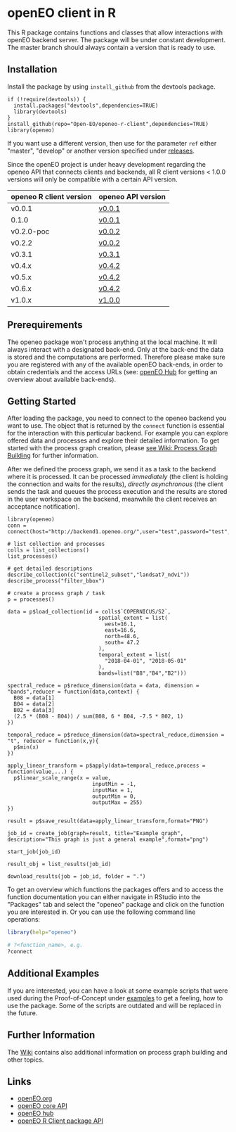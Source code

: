 # openEO client in R

This R package contains functions and classes that allow interactions with openEO backend server. The package will be under constant development. The master branch should always contain a version that is ready to use.

## Installation
Install the package by using `install_github` from the devtools package.

```
if (!require(devtools)) {
  install.packages("devtools",dependencies=TRUE)
  library(devtools)
}
install_github(repo="Open-EO/openeo-r-client",dependencies=TRUE)
library(openeo)
```

If you want use a different version, then use for the parameter `ref` either "master", "develop" or another version specified under [releases](https://github.com/Open-EO/openeo-r-client/releases).

Since the openEO project is under heavy development regarding the openeo API that connects clients and backends, all R client versions < 1.0.0 versions will only be compatible with a certain API version.

| openeo R client version | openeo API version |
| --- | --- |
| v0.0.1 | [v0.0.1](https://open-eo.github.io/openeo-api/v/0.0.1/) |
| 0.1.0 | [v0.0.1](https://open-eo.github.io/openeo-api/v/0.0.1/) |
| v0.2.0-poc | [v0.0.2](https://open-eo.github.io/openeo-api/v/0.0.2/) |
| v0.2.2 | [v0.0.2](https://open-eo.github.io/openeo-api/v/0.0.2/) |
| v0.3.1 | [v0.3.1](https://open-eo.github.io/openeo-api/v/0.3.1/) |
| v0.4.x | [v0.4.2](https://openeo.org/documentation/0.4/developers/api/reference.html) |
| v0.5.x | [v0.4.2](https://openeo.org/documentation/0.4/developers/api/reference.html) |
| v0.6.x | [v0.4.2](https://openeo.org/documentation/0.4/developers/api/reference.html) |
| v1.0.x | [v1.0.0](https://openeo.org/documentation/1.0/developers/api/reference.html) |

## Prerequirements

The openeo package won't process anything at the local machine. It will always interact with a designated back-end. Only at the back-end the data is stored and the computations are performed. Therefore please make sure you are registered with any of the available openEO back-ends, in order to obtain credentials and the access URLs (see: [openEO Hub](https://hub.openeo.org/) for getting an overview about available back-ends). 

## Getting Started
After loading the package, you need to connect to the openeo backend you want to use. The object that is returned by the `connect` function is essential for the interaction with this particular backend. For example you can explore offered data and processes and explore their detailed information.
To get started with the process graph creation, please [see Wiki: Process Graph Building](https://github.com/Open-EO/openeo-r-client/wiki/Process-Graph-Building) for further information.

After we defined the process graph, we send it as a task to the backend where it is processed. It can be processed _immediately_ (the client is holding the connection and waits for the results), _directly asynchronous_ (the client sends the task and queues the process execution and the results are stored in the user workspace on the backend, meanwhile the client receives an acceptance notification).

```
library(openeo)
conn = connect(host="http://backend1.openeo.org/",user="test",password="test",login_type="basic")

# list collection and processes
colls = list_collections()
list_processes()

# get detailed descriptions
describe_collection(c("sentinel2_subset","landsat7_ndvi"))
describe_process("filter_bbox")

# create a process graph / task
p = processes()

data = p$load_collection(id = colls$`COPERNICUS/S2`,
                             spatial_extent = list(
                               west=16.1,
                               east=16.6,
                               north=48.6,
                               south= 47.2
                             ),
                             temporal_extent = list(
                               "2018-04-01", "2018-05-01"
                             ),
                             bands=list("B8","B4","B2")))

spectral_reduce = p$reduce_dimension(data = data, dimension = "bands",reducer = function(data,context) {
  B08 = data[1]
  B04 = data[2]
  B02 = data[3]
  (2.5 * (B08 - B04)) / sum(B08, 6 * B04, -7.5 * B02, 1)
})

temporal_reduce = p$reduce_dimension(data=spectral_reduce,dimension = "t", reducer = function(x,y){
  p$min(x)
})

apply_linear_transform = p$apply(data=temporal_reduce,process = function(value,...) {
  p$linear_scale_range(x = value, 
                           inputMin = -1, 
                           inputMax = 1, 
                           outputMin = 0, 
                           outputMax = 255)
})

result = p$save_result(data=apply_linear_transform,format="PNG")
                                
job_id = create_job(graph=result, title="Example graph", description="This graph is just a general example",format="png")

start_job(job_id)

result_obj = list_results(job_id)

download_results(job = job_id, folder = ".")

```
To get an overview which functions the packages offers and to access the function documentation you can either navigate in RStudio into the "Packages" tab and select the "openeo" package and click on the function you are interested in. Or you can use the following command line operations:

```R
library(help="openeo")

# ?<function_name>, e.g.
?connect
```

## Additional Examples
If you are interested, you can have a look at some example scripts that were used during the Proof-of-Concept under [examples](https://github.com/Open-EO/openeo-r-client/tree/master/examples) to get a feeling, how to use the package. Some of the scripts are outdated and will be replaced in the future.

## Further Information
The [Wiki](https://github.com/Open-EO/openeo-r-client/wiki) contains also additional information on process graph building and other topics.

## Links
* [openEO.org](http://openeo.org/)
* [openEO core API](https://openeo.org/documentation/1.0/developers/api/reference.html)
* [openEO hub](https://hub.openeo.org/)
* [openEO R Client package API](https://open-eo.github.io/openeo-r-client/)
